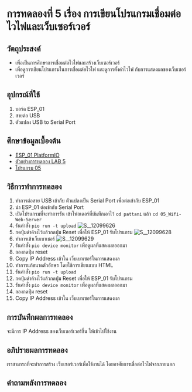 # การทดลองที่ 5 เรื่อง การเขียนโปรแกรมเชื่อมต่อไวไฟและเว็บเซอร์เวอร์
## วัตถุประสงค์ 
  * เพื่อเป็นการศึกษาการเชื่อมต่อไวไฟและสร้างเว็บเซอร์เวอร์
  * เพื่อดูการเขียนโปรแกรมในการเชื่อมต่อไวไฟ และดูการตั้งค่าไวไฟ กับการแสดงผลของเว็บเซอร์เวอร์
## อุปกรณ์ที่ใช้ 
  1. บอร์ด ESP_01
  2. สายต่อ USB
  3. ตัวแปลง USB to Serial Port 
## ศึกษาข้อมูลเบื้องต้น
  * [ESP_01 PlatformIO](https://docs.platformio.org/en/latest/boards/espressif8266/esp01.html)
  * [ตัวอย่างการทดลอง LAB 5](https://youtu.be/VX-QNQcO-b4)
  * [โปรแกรม 05](https://github.com/bundit-srihin/lab63b/tree/main/examples/05_Wifi-Web-Server)
## วิธีการทำการทดลอง 
  1. ทำการต่อสาย USB เข้ากับ ตัวแปลงเป็น Serial Port เพื่อต่อเข้ากับ ESP_01
  2. นำ ESP_01 ต่อเข้ากับ Serial Port
  3. เปิดโปรแกรมที่จะทำการรัน เข้าโฟลเดอร์ที่บันทึกเอาไว้ `cd pattani` แล้ว `cd 05_Wifi-Web-Server`
  4. รันคำสั่ง `pio run -t upload`
![S__12099626](https://user-images.githubusercontent.com/80879119/112000236-60a4f500-8b50-11eb-8e80-16b97d8bed54.jpg)
  5. กดปุ่มดำค้างไว้แล้วกดปุ่ม Reset เพื่อให้ ESP_01 รับโปรแกรม
![S__12099628](https://user-images.githubusercontent.com/80879119/112000303-70bcd480-8b50-11eb-8e65-7603fdb7699d.jpg)
  6. ทำการเข้าเว็บเบาเชอร์ 
![S__12099629](https://user-images.githubusercontent.com/80879119/112000348-7e725a00-8b50-11eb-91e4-054e9db6116f.jpg)
  7. รันคำสั่ง `pio device monitor` เพื่อดูผลที่แสดงผลออกมา
  8. ลองกดปุ่ม reset
  9. Copy IP Address เข้าใน เว็บเบาเซอร์ในการแสดงผล
  10. ทำการแก้ขนาดตัวอักษร โดยใช้การเขียนแบบ HTML
  11. รันคำสั่ง `pio run -t upload`
  12. กดปุ่มดำค้างไว้แล้วกดปุ่ม Reset เพื่อให้ ESP_01 รับโปรแกรม
  13. รันคำสั่ง `pio device monitor` เพื่อดูผลที่แสดงผลออกมา
  14. ลองกดปุ่ม reset
  15. Copy IP Address เข้าใน เว็บเบาเซอร์ในการแสดงผล 
## การบันทึกผลการทดลอง 
 จะมีการ IP Address ของเว็บเซอร์เวอร์ขึ้น ให้เข้าไปใช้งาน
## อภิปรายผลการทดลอง 
 เราสามารถที่จะทำการสร้าง เว็บเซอร์เวอร์เพื่อใช้งานได้ โดยอาศัยการเชื่อต่อไวไฟจากภายนอก
## คำถามหลังการทดลอง 
